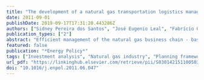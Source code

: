 ```yaml
---
title: "The development of a natural gas transportation logistics management system"
date: 2011-09-01
publishDate: 2019-09-17T17:31:20.443286Z
authors: ["Sidney Pereira dos Santos", "José Eugenio Leal", "Fabrício Oliveira"]
publication_types: ["2"]
abstract: "Efficient management of the natural gas business chain - based on pipeline transmission networks and taking into consideration the interaction among the main players (e.g., shippers, suppliers, transmission companies and local distribution companies) - requires the use of decision-making support systems. These support systems maximise resources and mitigate contingencies due to gas supply shortfalls, operational contingencies from scheduled and non-scheduled equipment outages and market demand shortfalls. This study presents a practical use for technologies, such as a thermohydraulic simulation of gas flow through pipelines, a Monte Carlo simulation for compressor station availability studies, an economic risk evaluation related to potential revenue losses and contractual penalties and linear programming for the maximisation of income and the minimisation of contractual penalties. The proposed system allows the optimum availability level to be defined and maintained by the Transporter (by installing reserve capacity) to mitigate losses related to revenue and contractual penalties. It also economically identifies, quantifies and justifies the installation of stand-by compressor units that can mitigate the Transporter's exposure to losses caused by capacity shortfalls as a consequence of scheduled and non-scheduled outages. © 2011 Elsevier Ltd."
featured: false
publication: "*Energy Policy*"
tags: ["Investment analysis", "Natural gas industry", "Planning framework"]
url_pdf: "https://linkinghub.elsevier.com/retrieve/pii/S0301421511005039"
doi: "10.1016/j.enpol.2011.06.047"
---
```


